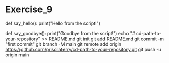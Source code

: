 # Exercise_9
def say_hello():
    print("Hello from the script!")

def say_goodbye():
    print("Goodbye from the script!")
echo "# cd-path-to-your-repository" >> README.md
git init
git add README.md
git commit -m "first commit"
git branch -M main
git remote add origin https://github.com/priscilaterry/cd-path-to-your-repository.git
git push -u origin main
    
